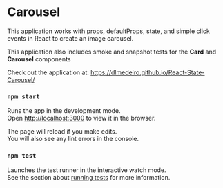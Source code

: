 # Carousel

This application works with props, defaultProps, state, and simple click events in React to create an image carousel.

This application also includes smoke and snapshot tests for the __Card__ and __Carousel__ components

Check out the application at: 
https://dlmedeiro.github.io/React-State-Carousel/

### `npm start`

Runs the app in the development mode.<br />
Open [http://localhost:3000](http://localhost:3000) to view it in the browser.

The page will reload if you make edits.<br />
You will also see any lint errors in the console.

### `npm test`

Launches the test runner in the interactive watch mode.<br />
See the section about [running tests](https://facebook.github.io/create-react-app/docs/running-tests) for more information.

